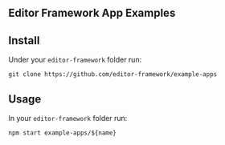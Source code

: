 ## Editor Framework App Examples

## Install

Under your `editor-framework` folder run:

```
git clone https://github.com/editor-framework/example-apps
```

## Usage

In your `editor-framework` folder run:

```
npm start example-apps/${name}
```
